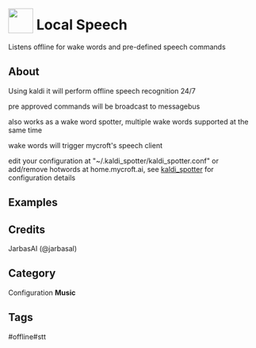 # <img src='https://raw.githack.com/FortAwesome/Font-Awesome/master/svgs/solid/microphone-alt.svg' card_color='#40DBB0' width='50' height='50' style='vertical-align:bottom'/> Local Speech
Listens offline for wake words and pre-defined speech commands

## About
Using kaldi it will perform offline speech recognition 24/7

pre approved commands will be broadcast to messagebus

also works as a wake word spotter, multiple wake words supported at the same time

wake words will trigger mycroft's speech client

edit your configuration at "~/.kaldi_spotter/kaldi_spotter.conf" or add/remove hotwords at home.mycroft.ai, see [kaldi_spotter](https://github.com/JarbasAl/kaldi_spotter) for configuration details

## Examples

## Credits
JarbasAI (@jarbasal)

## Category
Configuration
**Music**

## Tags
#offline#stt
